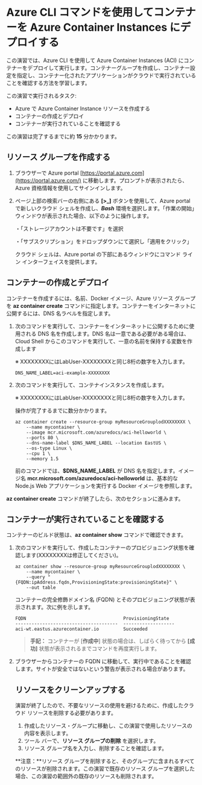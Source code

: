 # Azure CLI コマンドを使用してコンテナーを Azure Container Instances にデプロイする



この演習では、Azure CLI を使用して Azure Container Instances (ACI) にコンテナーをデプロイして実行します。コンテナーグループを作成し、コンテナー設定を指定し、コンテナー化されたアプリケーションがクラウドで実行されていることを確認する方法を学習します。

この演習で実行されるタスク:

- Azure で Azure Container Instance リソースを作成する
- コンテナーの作成とデプロイ
- コンテナーが実行されていることを確認する

この演習は完了するまでに約 **15** 分かかります。

## リソース グループを作成する



1. ブラウザーで Azure portal [https://portal.azure.com](https://portal.azure.com/) に移動します。プロンプトが表示されたら、Azure 資格情報を使用してサインインします。

2. ページ上部の検索バーの右側にある **[>_]** ボタンを使用して、Azure portal で新しいクラウド シェルを作成し、***Bash*** 環境を選択します。「作業の開始」ウィンドウが表示された場合、以下のように操作します。

   ・「ストレージアカウントは不要です」を選択

   ・「サブスクリプション」をドロップダウンにて選択し「適用をクリック」

   クラウド シェルは、Azure portal の下部にあるウィンドウにコマンド ライン インターフェイスを提供します。


## コンテナーの作成とデプロイ



コンテナーを作成するには、名前、Docker イメージ、Azure リソース グループを **az container create** コマンドに指定します。コンテナーをインターネットに公開するには、DNS 名ラベルを指定します。

1. 次のコマンドを実行して、コンテナーをインターネットに公開するために使用される DNS 名を作成します。DNS 名は一意である必要がある場合は、Cloud Shell からこのコマンドを実行して、一意の名前を保持する変数を作成します

   ※ XXXXXXXXにはLabUser-XXXXXXXXと同じ8桁の数字を入力します。

   ```
   DNS_NAME_LABEL=aci-example-XXXXXXXX
   ```

   

2. 次のコマンドを実行して、コンテナインスタンスを作成します。

   ※ XXXXXXXXにはLabUser-XXXXXXXXと同じ8桁の数字を入力します。

   操作が完了するまでに数分かかります。

   ```
   az container create --resource-group myResourceGrouplodXXXXXXXX \
       --name mycontainer \
       --image mcr.microsoft.com/azuredocs/aci-helloworld \
       --ports 80 \
       --dns-name-label $DNS_NAME_LABEL --location EastUS \
       --os-type Linux \
       --cpu 1 \
       --memory 1.5 
   ```

   

   前のコマンドでは、**$DNS_NAME_LABEL** が DNS 名を指定します。イメージ名 **mcr.microsoft.com/azuredocs/aci-helloworld** は、基本的な Node.js Web アプリケーションを実行する Docker イメージを参照します。

**az container create** コマンドが終了したら、次のセクションに進みます。



## コンテナーが実行されていることを確認する



コンテナーのビルド状態は、**az container show** コマンドで確認できます。

1. 次のコマンドを実行して、作成したコンテナーのプロビジョニング状態を確認します(XXXXXXXXは修正してください)。

   ```
   az container show --resource-group myResourceGrouplodXXXXXXXX \
       --name mycontainer \
       --query "{FQDN:ipAddress.fqdn,ProvisioningState:provisioningState}" \
       --out table 
   ```

   

   コンテナーの完全修飾ドメイン名 (FQDN) とそのプロビジョニング状態が表示されます。次に例を示します。

   ```
   FQDN                                    ProvisioningState
   --------------------------------------  -------------------
   aci-wt.eastus.azurecontainer.io         Succeeded
   ```

   

   > **手記：** コンテナーが [**作成中**] 状態の場合は、しばらく待ってから **[成功]** 状態が表示されるまでコマンドを再度実行します。

2. ブラウザーからコンテナーの FQDN に移動して、実行中であることを確認します。サイトが安全ではないという警告が表示される場合があります。

   

    ## リソースをクリーンアップする 

    演習が終了したので、不要なリソースの使用を避けるために、作成したクラウド リソースを削除する必要があります。

     1. 作成したリソース・グループに移動し、この演習で使用したリソースの内容を表示します。
     2. ツール バーで、**リソース グループの削除** を選択します。
     3. リソース グループ名を入力し、削除することを確認します。

     **注意：**リソース グループを削除すると、そのグループに含まれるすべてのリソースが削除されます。この演習で既存のリソース グループを選択した場合、この演習の範囲外の既存のリソースも削除されます。

